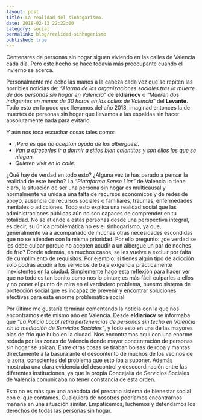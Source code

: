 ```yaml
---
layout: post
title: La realidad del sinhogarismo.
date: 2018-02-13 22:22:00
category: social
permalink: blog/realidad-sinhogarismo
published: true
---
```


Centenares de personas sin hogar siguen viviendo en las calles de Valencia cada día. Pero este hecho se hace todavía más preocupante cuando el invierno se acerca.

Personalmente me echo las manos a la cabeza cada vez que se repiten las horribles noticias de: *“Alarma de las organizaciones sociales tras la muerte de dos personas sin hogar en Valencia”* de **eldiariocv** o *“Mueren dos indigentes en menos de 30 horas en las calles de Valencia”* del **Levante**. Todo esto en lo poco que llevamos del año 2018, imaginad entonces la de muertes de personas sin hogar que llevamos a las espaldas sin hacer absolutamente nada para evitarlo.

Y aún nos toca escuchar cosas tales como: 
- *¡Pero es que no aceptan ayuda de los albergues!.*
- *Van a ofrecerles ir a dormir a sitios bien calentitos y son ellos los que se niegan.*
- *Quieren vivir en la calle.*

¿Qué hay de verdad en todo esto? ¿Alguna vez te has parado a pensar la realidad de este hecho?
La *“Plataforma Sense Llar”* de Valencia lo tiene claro, la situación de ser una persona sin hogar es multicausal y normalmente va unida a una falta de recursos económicos y de redes de apoyo, ausencia de recursos sociales o familiares, traumas, enfermedades mentales o adicciones. 
Todo esto explica una realidad social que las administraciones públicas aún no son capaces de comprender en tu totalidad. No se atiende a estas personas desde una perspectiva integral, es decir, su única problemática no es el sinhogarismo, ya que, generalmente va a acompañado de muchas otras necesidades escondidas que no se atienden con la misma prioridad.
Por ello pregunto: ¿de verdad se les debe culpar porque no acepten acudir a un albergue un par de noches de frío? Donde además, en muchos casos, se les vuelve a excluir por falta de cumplimiento de requisitos. Por ejemplo: si tienes algún tipo de adicción solo podrás acudir a los servicios de baja exigencia prácticamente inexistentes en la ciudad.
Simplemente hago esta reflexión para hacer ver que no todo es tan bonito como nos lo pintan; es más fácil culparles a ellos y no poner el punto de mira en el verdadero problema, nuestro sistema de protección social que es incapaz de prevenir y encontrar soluciones efectivas para esta enorme problemática social.

Por último me gustaría terminar comentando la noticia con la que nos encontramos este mismo año en Valencia. Desde **eldiariocv** se informaba que *“La Policia Local retira pertenencias de personas sin techo en Valencia sin la mediación de Servicios Sociales”*, y todo esto en una de las mayores olas de frío que hubo en la ciudad. Nos encontramos aquí con una enorme redada por las zonas de Valencia donde mayor concentración de personas sin hogar se ubican. Entre otras cosas se tiraban bolsas de ropa y mantas directamente a la basura ante el descontento de muchos de los vecinos de la zona, conscientes del problema que esto iba a suponer.
Además mostraba una clara evidencia del descontrol y descoordinación entre las diferentes instituciones, ya que la propia Concejalía de Servicios Sociales de Valencia comunicaba no tener constancia de esta orden.

Esto no es más que una anécdota del precario sistema de bienestar social con el que contamos. Cualquiera de nosotros podríamos encontrarnos mañana en una situación similar. Empaticemos, luchemos y defendamos los derechos de todas las personas sin hogar. 


